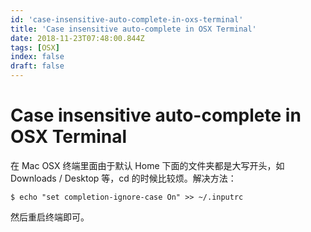 ```yaml
---
id: 'case-insensitive-auto-complete-in-oxs-terminal'
title: 'Case insensitive auto-complete in OSX Terminal'
date: 2018-11-23T07:48:00.844Z
tags: [OSX]
index: false
draft: false
---
```


# Case insensitive auto-complete in OSX Terminal


在 Mac OSX 终端里面由于默认 Home 下面的文件夹都是大写开头，如 Downloads / Desktop 等，cd 的时候比较烦。解决方法：

```
$ echo "set completion-ignore-case On" >> ~/.inputrc
```

然后重启终端即可。

